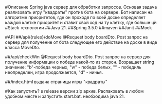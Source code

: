 #Описание
Spring java сервер для обработки запросов. Основая задача реализовать игру "квадраты" против бота на сервере. Бот написан на алгоритме приоритетов, где он проходя по всей доске определяет каждой клетке приоритет и ставит свой ход на ту клетку, где больше цй
#Stack технологии
##Java 21.
##Spring 3.5.0
##maven
##Junit
##Mock

#API
##/api/{rules}/doMove
@Request body boardDto. Post запрос на сервер для получение от бота следующее его действие на доске в виде класса MoveDto. 

##/api/checkWin
@Request body boardDto. Post запрос на сервер для получение информации о победе какой-то из сторон. Возращает string значение: "b"-победа черных, "w" - победа белых, "" - победиль неопределен, игра продолжается, "d" - ничья.

##/index.html 
выдача страницы игры "квадраты"

#Как запустить?
в release версии zip архив. Распаковать в любом удобном месте  и запустить start.bat. необходима java 21.
